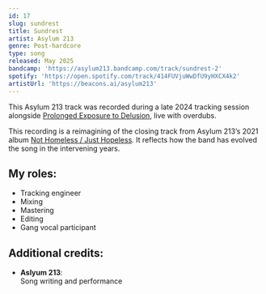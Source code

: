 ```yaml
---
id: 17
slug: sundrest
title: Sundrest
artist: Asylum 213
genre: Post-hardcore
type: song
released: May 2025
bandcamp: 'https://asylum213.bandcamp.com/track/sundrest-2'
spotify: 'https://open.spotify.com/track/414FUVjuWwDfU9yHXCX4k2'
artistUrl: 'https://beacons.ai/asylum213'
---
```


<script>
  import MulticolBlock from '$lib/MulticolBlock.svelte';
  import TextBlock from '$lib/TextBlock.svelte';
  import ReleaseImg from '$lib/ReleaseImg.svelte';
</script>

<TextBlock>

<ReleaseImg slug="sundrest" />

<div>

This Asylum 213 track was recorded during a late 2024 tracking session alongside [Prolonged Exposure to Delusion](/releases/petd), live with overdubs.

This recording is a reimagining of the closing track from Asylum 213’s 2021 album [Not Homeless / Just Hopeless](https://asylum213.bandcamp.com/album/not-homeless-just-hopeless). It reflects how the band has evolved the song in the intervening years.

</div>

</TextBlock>

<MulticolBlock>
<TextBlock>

## My roles:

- Tracking engineer
- Mixing
- Mastering
- Editing
- Gang vocal participant

</TextBlock>

<TextBlock>

## Additional credits:

- **Aslyum 213**: <br />
  Song writing and performance

</TextBlock>
</MulticolBlock>
